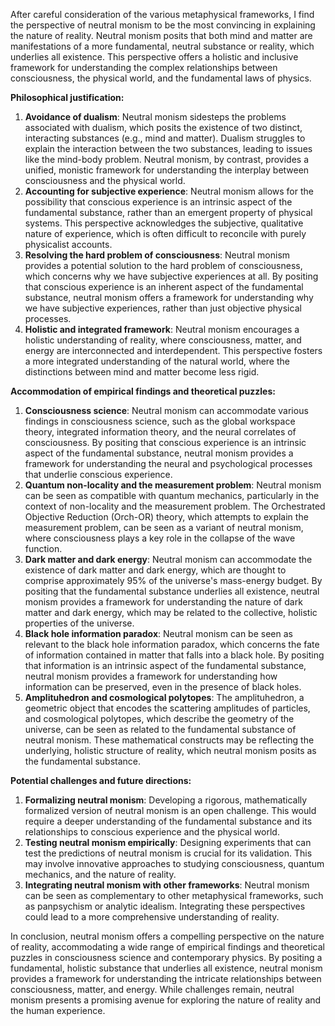 After careful consideration of the various metaphysical frameworks, I find the perspective of neutral monism to be the most convincing in explaining the nature of reality. Neutral monism posits that both mind and matter are manifestations of a more fundamental, neutral substance or reality, which underlies all existence. This perspective offers a holistic and inclusive framework for understanding the complex relationships between consciousness, the physical world, and the fundamental laws of physics.

**Philosophical justification:**

1. **Avoidance of dualism**: Neutral monism sidesteps the problems associated with dualism, which posits the existence of two distinct, interacting substances (e.g., mind and matter). Dualism struggles to explain the interaction between the two substances, leading to issues like the mind-body problem. Neutral monism, by contrast, provides a unified, monistic framework for understanding the interplay between consciousness and the physical world.
2. **Accounting for subjective experience**: Neutral monism allows for the possibility that conscious experience is an intrinsic aspect of the fundamental substance, rather than an emergent property of physical systems. This perspective acknowledges the subjective, qualitative nature of experience, which is often difficult to reconcile with purely physicalist accounts.
3. **Resolving the hard problem of consciousness**: Neutral monism provides a potential solution to the hard problem of consciousness, which concerns why we have subjective experiences at all. By positing that conscious experience is an inherent aspect of the fundamental substance, neutral monism offers a framework for understanding why we have subjective experiences, rather than just objective physical processes.
4. **Holistic and integrated framework**: Neutral monism encourages a holistic understanding of reality, where consciousness, matter, and energy are interconnected and interdependent. This perspective fosters a more integrated understanding of the natural world, where the distinctions between mind and matter become less rigid.

**Accommodation of empirical findings and theoretical puzzles:**

1. **Consciousness science**: Neutral monism can accommodate various findings in consciousness science, such as the global workspace theory, integrated information theory, and the neural correlates of consciousness. By positing that conscious experience is an intrinsic aspect of the fundamental substance, neutral monism provides a framework for understanding the neural and psychological processes that underlie conscious experience.
2. **Quantum non-locality and the measurement problem**: Neutral monism can be seen as compatible with quantum mechanics, particularly in the context of non-locality and the measurement problem. The Orchestrated Objective Reduction (Orch-OR) theory, which attempts to explain the measurement problem, can be seen as a variant of neutral monism, where consciousness plays a key role in the collapse of the wave function.
3. **Dark matter and dark energy**: Neutral monism can accommodate the existence of dark matter and dark energy, which are thought to comprise approximately 95% of the universe's mass-energy budget. By positing that the fundamental substance underlies all existence, neutral monism provides a framework for understanding the nature of dark matter and dark energy, which may be related to the collective, holistic properties of the universe.
4. **Black hole information paradox**: Neutral monism can be seen as relevant to the black hole information paradox, which concerns the fate of information contained in matter that falls into a black hole. By positing that information is an intrinsic aspect of the fundamental substance, neutral monism provides a framework for understanding how information can be preserved, even in the presence of black holes.
5. **Amplituhedron and cosmological polytopes**: The amplituhedron, a geometric object that encodes the scattering amplitudes of particles, and cosmological polytopes, which describe the geometry of the universe, can be seen as related to the fundamental substance of neutral monism. These mathematical constructs may be reflecting the underlying, holistic structure of reality, which neutral monism posits as the fundamental substance.

**Potential challenges and future directions:**

1. **Formalizing neutral monism**: Developing a rigorous, mathematically formalized version of neutral monism is an open challenge. This would require a deeper understanding of the fundamental substance and its relationships to conscious experience and the physical world.
2. **Testing neutral monism empirically**: Designing experiments that can test the predictions of neutral monism is crucial for its validation. This may involve innovative approaches to studying consciousness, quantum mechanics, and the nature of reality.
3. **Integrating neutral monism with other frameworks**: Neutral monism can be seen as complementary to other metaphysical frameworks, such as panpsychism or analytic idealism. Integrating these perspectives could lead to a more comprehensive understanding of reality.

In conclusion, neutral monism offers a compelling perspective on the nature of reality, accommodating a wide range of empirical findings and theoretical puzzles in consciousness science and contemporary physics. By positing a fundamental, holistic substance that underlies all existence, neutral monism provides a framework for understanding the intricate relationships between consciousness, matter, and energy. While challenges remain, neutral monism presents a promising avenue for exploring the nature of reality and the human experience.